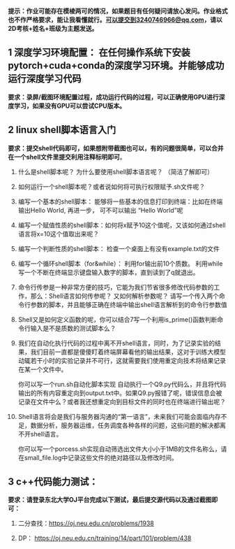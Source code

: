

**提示：作业可能存在模棱两可的情况，如果题目有任何疑问请放心发问。作业格式也不作严格要求，能让我看懂就行。[可以提交到3240746966@qq.com](mailto:可以提交到3240746966@qq.com)，请以2D考核+姓名+班级为主题发送。**

## 1     深度学习环境配置： 在任何操作系统下安装pytorch+cuda+conda的深度学习环境。并能够成功运行深度学习代码

**要求：录屏/截图环境配置过程，成功运行代码的过程，可以正确使用GPU进行深度学习，如果没有GPU可以尝试CPU版本。**

## 2     linux shell脚本语言入门

**要求：提交shell代码即可，如果想附带截图也可以，有的问题很简单，可以合并在一个shell文件里提交利用注释标明即可**。

1. 什么是shell脚本呢？ 为什么要使用shell脚本语言呢？ （简洁了解即可）
2. 如何运行一个shell脚本呢？或者说如何将可执行权限赋予.sh文件呢？
3. 编写一个基本的shell脚本： 能够将一些基本的信息打印到终端：比如在终端输出Hello World, 再进一步， 可不可以输出 “Hello World”呢
4. 编写一个赋值性质的shell脚本：如何将x赋予10这个值呢，又该如何通过shell语言将x=10这个值取出来呢？
5. 编写一个判断性质的shell脚本： 检查一个桌面上有没有example.txt的文件
6. 编写一个循环shell脚本（for&while）： 利用for输出前10个质数。 利用while写一个不断在终端显示键盘输入数字的脚本，直到读到了q就退出。
7. 命令行传参是一种非常方便的技巧，它能为我们节省很多修改代码参数的工作，那么：Shell语言如何传参呢？ 又如何解析参数呢？ 请写一个传入两个命令行参数的脚本，并且能够正确在终端中输出shell语言解析到的命令行参数值
8. Shell又是如何定义函数的呢，你可以结合7写一个利用is_prime()函数判断命令行输入是不是质数的测试脚本么？

9. 我们在自动化执行代码的过程中离不开shell语言，同时，为了记录实验的结果，我们目前一直都是傻傻盯着终端屏幕看他的输出结果，这对于训练大模型动辄若干小时的实验记录并不可行，这就需要我们使用重定向技术将结果记录在某一个文件中。

   你可以写一个run.sh自动化脚本实现 自动执行一个Q9.py代码么，并且将代码输出的所有内容重定向到output.txt中。如果Q9.py报错了呢，错误信息会被记录在文件中么？或者我还想重定向到目标文件的同时也在终端进行输出呢？

10. Shell语言将会是我们与服务器沟通的“第一语言”，未来我们可能会面临内存不足，数据分析，服务器运维，任务调度各种各样的问题，这些问题的解决都离不开shell语言。

    你可以写一个porcess.sh实现自动筛选出文件大小小于1MB的文件名称么，请在small_file.log中记录这些文件的绝对路径以及修改时间。

## 3     c++代码能力测试：

**要求：请登录东北大学OJ平台完成以下测试，最后提交源代码以及通过截图即可：**

1. 二分查找：https://oj.neu.edu.cn/problems/1938

2. DP： https://oj.neu.edu.cn/training/14/part/101/problem/438